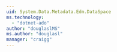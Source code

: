 ```yaml
---
uid: System.Data.Metadata.Edm.DataSpace
ms.technology: 
  - "dotnet-ado"
author: "douglaslMS"
ms.author: "douglasl"
manager: "craigg"
---
```

